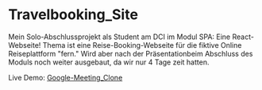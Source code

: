# Travelbooking_Site
Mein Solo-Abschlussprojekt als Student am DCI im Modul SPA: Eine React-Webseite!
Thema ist eine Reise-Booking-Webseite für die fiktive Online Reiseplattform "fern."
Wird aber nach der Präsentationbeim Abschluss des Moduls noch weiter ausgebaut, da wir nur 4 Tage zeit hatten.

Live Demo: [Google-Meeting_Clone](https://RalfSmith69.github.io/Travelbooking_Site)
